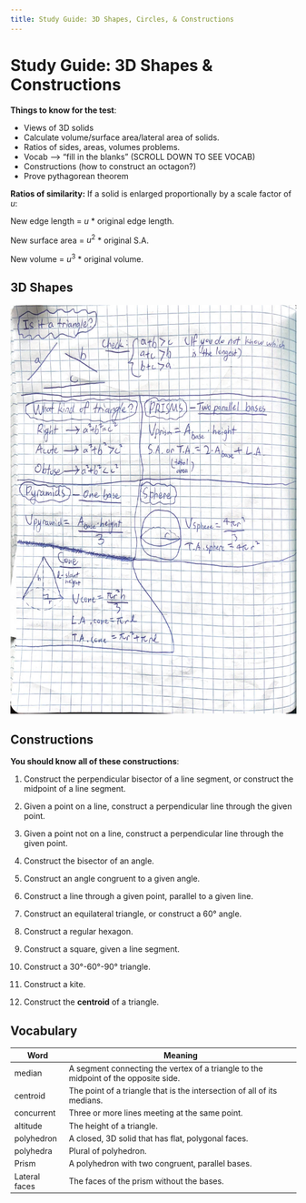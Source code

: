 ```yaml
---
title: Study Guide: 3D Shapes, Circles, & Constructions
---
```


# Study Guide: 3D Shapes & Constructions

**Things to know for the test**:

- Views of 3D solids
- Calculate volume/surface area/lateral area of solids.
- Ratios of sides, areas, volumes problems.
- Vocab —> “fill in the blanks” (SCROLL DOWN TO SEE VOCAB)
- Constructions (how to construct an octagon?)
- Prove pythagorean theorem

**Ratios of similarity:** If a solid is enlarged proportionally by a scale factor of $u$:

New edge length = $u$ $*$ original edge length.

New surface area = $u^2$ $*$ original S.A.

New volume = $u^3$ $*$ original volume.

## 3D Shapes

![3D Shape Notes](MathSGNotes.jpg)

## Constructions

**You should know all of these constructions**:

1. Construct the perpendicular bisector of a line segment, or construct the midpoint of a line segment.

2. Given a point on a line, construct a perpendicular line through the given point.

3. Given a point not on a line, construct a perpendicular line through the given point.

4. Construct the bisector of an angle.

5. Construct an angle congruent to a given angle.

6. Construct a line through a given point, parallel to a given line.

7. Construct an equilateral triangle, or construct a 60° angle.

8. Construct a regular hexagon.

9. Construct a square, given a line segment.

10. Construct a 30°-60°-90° triangle.

11. Construct a kite.

12. Construct the **centroid** of a triangle.

## Vocabulary

Word | Meaning
--- | ---
median | A segment connecting the vertex of a triangle to the midpoint of the opposite side.
centroid | The point of a triangle that is the intersection of all of its medians.
concurrent | Three or more lines meeting at the same point.
altitude | The height of a triangle.
polyhedron | A closed, 3D solid that has flat, polygonal faces.
polyhedra | Plural of polyhedron.
Prism | A polyhedron with two congruent, parallel bases.
Lateral faces | The faces of the prism without the bases.